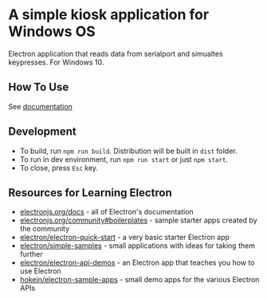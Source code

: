 # A simple kiosk application for Windows OS

Electron application that reads data from serialport and simualtes keypresses. For Windows 10.

## How To Use

See [documentation](docs.spinaldev.com/serial2keypress)

## Development

- To build, run `npm run build`. Distribution will be built in `dist` folder.
- To run in dev environment, run `npm run start` or just `npm start`.
- To close, press `Esc` key.

## Resources for Learning Electron

- [electronjs.org/docs](https://electronjs.org/docs) - all of Electron's documentation
- [electronjs.org/community#boilerplates](https://electronjs.org/community#boilerplates) - sample starter apps created by the community
- [electron/electron-quick-start](https://github.com/electron/electron-quick-start) - a very basic starter Electron app
- [electron/simple-samples](https://github.com/electron/simple-samples) - small applications with ideas for taking them further
- [electron/electron-api-demos](https://github.com/electron/electron-api-demos) - an Electron app that teaches you how to use Electron
- [hokein/electron-sample-apps](https://github.com/hokein/electron-sample-apps) - small demo apps for the various Electron APIs